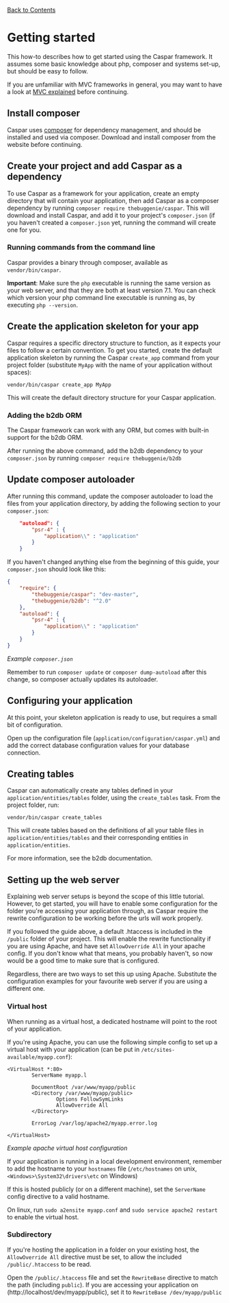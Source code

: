 [Back to Contents](../README.md)

# Getting started

This how-to describes how to get started using the Caspar framework. It assumes some basic knowledge about
php, composer and systems set-up, but should be easy to follow.

If you are unfamiliar with MVC frameworks in general, you may want to have a look at [MVC explained](mvc-explained.md)
before continuing.

## Install composer
Caspar uses [composer](https://getcomposer.org) for dependency management, and 
should be installed and used via composer.
Download and install composer from the website before continuing.

## Create your project and add Caspar as a dependency
To use Caspar as a framework for your application, create an empty directory that 
will contain your application, then add Caspar as a composer dependency by 
running `composer require thebuggenie/caspar`. This will download and install Caspar, 
and add it to your project's `composer.json` (if you haven't created a `composer.json` yet, 
running the command will create one for you.

### Running commands from the command line
Caspar provides a binary through composer, available as `vendor/bin/caspar`. 

**Important**: Make sure the `php` executable is running the same version as your web
server, and that they are both at least version 7.1. You can check which version your
php command line executable is running as, by executing `php --version`. 

## Create the application skeleton for your app
Caspar requires a specific directory structure to function, as it expects your files to 
follow a certain convention. To get you started, create the default application skeleton
by running the Caspar `create_app` command from your project folder (substitute `MyApp` with the 
name of your application without spaces):
```
vendor/bin/caspar create_app MyApp
```

This will create the default directory structure for your Caspar application.

### Adding the b2db ORM
The Caspar framework can work with any ORM, but comes with built-in support for the b2db ORM.

After running the above command, add the b2db dependency to your `composer.json` by running
`composer require thebuggenie/b2db`

## Update composer autoloader
After running this command, update the composer autoloader to load the files from your 
application directory, by adding the following section to your `composer.json`:
```json
    "autoload": {
        "psr-4" : {
            "application\\" : "application"
        }
    }
```

If you haven't changed anything else from the beginning of this guide, your `composer.json`
should look like this:
```json
{
    "require": {
        "thebuggenie/caspar": "dev-master",
        "thebuggenie/b2db": "^2.0"
    },
    "autoload": {
        "psr-4" : {
            "application\\" : "application"
        }
    }
}
```
*Example `composer.json`*

Remember to run `composer update` or `composer dump-autoload` after this change, so 
composer actually updates its autoloader.

## Configuring your application
At this point, your skeleton application is ready to use, but requires a small bit of 
configuration.

Open up the configuration file (`application/configuration/caspar.yml`) and add the 
correct database configuration values for your database connection.

## Creating tables
Caspar can automatically create any tables defined in your `application/entities/tables` 
folder, using the `create_tables` task. From the project folder, run:
```
vendor/bin/caspar create_tables
```  

This will create tables based on the definitions of all your table files in 
`application/entities/tables` and their corresponding entities in `application/entities`.

For more information, see the b2db documentation.

## Setting up the web server
Explaining web server setups is beyond the scope of this little tutorial. However, to get
started, you will have to enable some configuration for the folder you're accessing your
application through, as Caspar require the rewrite configuration to be working before the
urls will work properly.

If you followed the guide above, a default .htaccess is included in the `/public` folder of 
your project. This will enable the rewrite functionality if you are using Apache, and have set
`AllowOverride All` in your apache config. If you don't know what that means, you probably haven't,
so now would be a good time to make sure that is configured.

Regardless, there are two ways to set this up using Apache. Substitute the configuration examples
for your favourite web server if you are using a different one.

### Virtual host
When running as a virtual host, a dedicated hostname will point to the root of your application.

If you're using Apache, you can use the following simple config to set up a virtual host
with your application (can be put in `/etc/sites-available/myapp.conf`):
```apacheconfig
<VirtualHost *:80>
        ServerName myapp.l

        DocumentRoot /var/www/myapp/public
        <Directory /var/www/myapp/public>
                Options FollowSymLinks
                AllowOverride All
        </Directory>

        ErrorLog /var/log/apache2/myapp.error.log

</VirtualHost>
```
*Example apache virtual host configuration*

If your application is running in a local development environment, remember to add the 
hostname to your `hostnames` file (`/etc/hostnames` on unix, `<Windows>\System32\drivers\etc` on Windows)
 
If this is hosted publicly (or on a different machine), set the `ServerName` config 
directive to a valid hostname.

On linux, run `sudo a2ensite myapp.conf` and `sudo service apache2 restart` to enable the virtual host.

### Subdirectory
If you're hosting the application in a folder on your existing host, the `AllowOverride All` directive
must be set, to allow the included `/public/.htaccess` to be read.

Open the `/public/.htaccess` file and set the `RewriteBase` directive to match the path (including 
`public`). If you are accessing your application on (http://localhost/dev/myapp/public), set it to 
`RewriteBase /dev/myapp/public`
